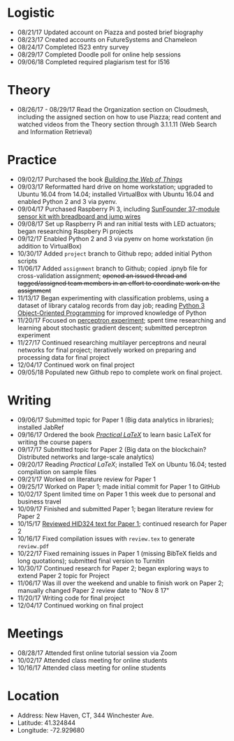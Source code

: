 # Logistic

* 08/21/17 Updated account on Piazza and posted brief biography
* 08/23/17 Created accounts on FutureSystems and Chameleon
* 08/24/17 Completed I523 entry survey
* 08/29/17 Completed Doodle poll for online help sessions
* 09/06/18 Completed required plagiarism test for I516

# Theory

* 08/26/17 - 08/29/17 Read the Organization section on Cloudmesh, including the assigned section on how to use Piazza; read content and watched videos from the Theory section through 3.1.1.11 (Web Search and Information Retrieval)

# Practice

* 09/02/17 Purchased the book [_Building the Web of Things_](https://www.manning.com/books/building-the-web-of-things)
* 09/03/17 Reformatted hard drive on home workstation; upgraded to Ubuntu 16.04 from 14.04; installed VirtualBox with Ubuntu 16.04 and enabled Python 2 and 3 via pyenv.
* 09/04/17 Purchased Raspberry Pi 3, including [SunFounder 37-module sensor kit with breadboard and jump wires](https://www.amazon.com/gp/product/B014PF05ZA/)
* 09/08/17 Set up Raspberry Pi and ran initial tests with LED actuators; began researching Raspbery Pi projects
* 09/12/17 Enabled Python 2 and 3 via pyenv on home workstation (in addition to VirtualBox)
* 10/30/17 Added `project` branch to Github repo; added initial Python scripts
* 11/06/17 Added `assignment` branch to Github; copied .ipnyb file for cross-validation assignment; ~~opened an issued thread and tagged/assigned team members in an effort to coordinate work on the assignment~~
* 11/13/17 Began experimenting with classification problems, using a dataset of library catalog records from day job; reading [Python 3 Object-Oriented Programming](https://www.amazon.com/Python-3-Object-Oriented-Programming-Second/dp/1784398780/ref=sr_1_1?ie=UTF8&qid=1511192689&sr=8-1&keywords=object-oriented+python) for improved knowledge of Python
* 11/20/17 Focused on [perceptron experiment](https://github.com/cloudmesh/book/blob/latex/notebooks/machinelearning/perceptronproblem.ipynb); spent time researching and learning about stochastic gradient descent; submitted perceptron experiment
* 11/27/17 Continued researching multilayer perceptrons and neural networks for final project; iteratively worked on preparing and processing data for final project
* 12/04/17 Continued work on final project
* 09/05/18 Populated new Github repo to complete work on final project.

# Writing

* 09/06/17 Submitted topic for Paper 1 (Big data analytics in libraries); installed JabRef
* 09/16/17 Ordered the book [_Practical LaTeX_](https://www.amazon.com/gp/product/331906424X/) to learn basic LaTeX for writing the course papers
* 09/17/17 Submitted topic for Paper 2 (Big data on the blockchain? Distributed networks and large-scale analytics)
* 09/20/17 Reading _Practical LaTeX_; installed TeX on Ubuntu 16.04; tested compilation on sample files
* 09/21/17 Worked on literature review for Paper 1
* 09/25/17 Worked on Paper 1; made initial commit for Paper 1 to GitHub
* 10/02/17 Spent limited time on Paper 1 this week due to personal and business travel
* 10/09/17 Finished and submitted Paper 1; began literature review for Paper 2
* 10/15/17 [Reviewed HID324 text for Paper 1](https://piazza.com/class/j5wll7vzylg25j?cid=494); continued research for Paper 2
* 10/16/17 Fixed compilation issues with `review.tex` to generate `review.pdf`
* 10/22/17 Fixed remaining issues in Paper 1 (missing BibTeX fields and long quotations); submitted final version to Turnitin
* 10/30/17 Continued research for Paper 2; began exploring ways to extend Paper 2 topic for Project
* 11/06/17 Was ill over the weekend and unable to finish work on Paper 2; manually changed Paper 2 review date to "Nov 8 17"
* 11/20/17 Writing code for final project
* 12/04/17 Continued working on final project

# Meetings

* 08/28/17 Attended first online tutorial session via Zoom
* 10/02/17 Attended class meeting for online students
* 10/16/17 Attended class meeting for online students

# Location

* Address: New Haven, CT, 344 Winchester Ave.
* Latitude: 41.324844
* Longitude: -72.929680
